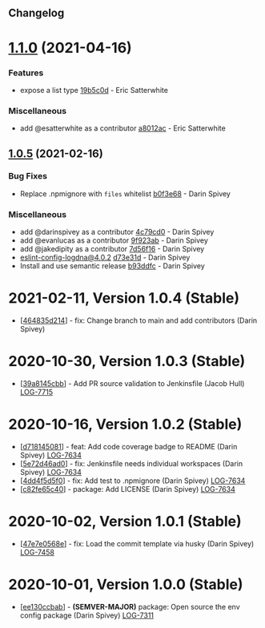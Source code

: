 ## Changelog

# [1.1.0](https://github.com/logdna/env-config-node/compare/v1.0.5...v1.1.0) (2021-04-16)


### Features

* expose a list type [19b5c0d](https://github.com/logdna/env-config-node/commit/19b5c0d544820c6e1054929dd526291040ca1644) - Eric Satterwhite


### Miscellaneous

* add @esatterwhite as a contributor [a8012ac](https://github.com/logdna/env-config-node/commit/a8012acbc62d6d7bd9186c3cd67f96025b506a3d) - Eric Satterwhite

## [1.0.5](https://github.com/logdna/env-config-node/compare/v1.0.4...v1.0.5) (2021-02-16)


### Bug Fixes

* Replace .npmignore with `files` whitelist [b0f3e68](https://github.com/logdna/env-config-node/commit/b0f3e686f9da32fa52c0dc2c0a6fab0c15058387) - Darin Spivey


### Miscellaneous

* add @darinspivey as a contributor [4c79cd0](https://github.com/logdna/env-config-node/commit/4c79cd0a3a41679e8108c7cf193704b314ba44bb) - Darin Spivey
* add @evanlucas as a contributor [9f923ab](https://github.com/logdna/env-config-node/commit/9f923abd77fd30eaa338ce81b37bd0267f9e2d4f) - Darin Spivey
* add @jakedipity as a contributor [7d56f16](https://github.com/logdna/env-config-node/commit/7d56f1653782b6f079641cd7a9eade27a326a2ba) - Darin Spivey
* eslint-config-logdna@4.0.2 [d73e31d](https://github.com/logdna/env-config-node/commit/d73e31d4d4478a259df6418eca07d27d338c798d) - Darin Spivey
* Install and use semantic release [b93ddfc](https://github.com/logdna/env-config-node/commit/b93ddfc53f551537e37bb4ff7ee8549d4877e287) - Darin Spivey

# 2021-02-11, Version 1.0.4 (Stable)

* [[464835d214](https://github.com/logdna/env-config-node/commit/464835d214)] - fix: Change branch to main and add contributors (Darin Spivey)

# 2020-10-30, Version 1.0.3 (Stable)

* [[39a8145cbb](https://github.com/logdna/env-config-node/commit/39a8145cbb)] - Add PR source validation to Jenkinsfile (Jacob Hull) [LOG-7715](https://logdna.atlassian.net/browse/LOG-7715)

# 2020-10-16, Version 1.0.2 (Stable)

* [[d718145081](https://github.com/logdna/env-config-node/commit/d718145081)] - feat: Add code coverage badge to README (Darin Spivey) [LOG-7634](https://logdna.atlassian.net/browse/LOG-7634)
* [[5e72d46ad0](https://github.com/logdna/env-config-node/commit/5e72d46ad0)] - fix: Jenkinsfile needs individual workspaces (Darin Spivey) [LOG-7634](https://logdna.atlassian.net/browse/LOG-7634)
* [[4dd4f5d5f0](https://github.com/logdna/env-config-node/commit/4dd4f5d5f0)] - fix: Add test to .npmignore (Darin Spivey) [LOG-7634](https://logdna.atlassian.net/browse/LOG-7634)
* [[c82fe65c40](https://github.com/logdna/env-config-node/commit/c82fe65c40)] - package: Add LICENSE (Darin Spivey) [LOG-7634](https://logdna.atlassian.net/browse/LOG-7634)

# 2020-10-02, Version 1.0.1 (Stable)

* [[47e7e0568e](https://github.com/logdna/env-config-node/commit/47e7e0568e)] - fix: Load the commit template via husky (Darin Spivey) [LOG-7458](https://logdna.atlassian.net/browse/LOG-7458)

# 2020-10-01, Version 1.0.0 (Stable)

* [[ee130ccbab](https://github.com/logdna/env-config-node/commit/ee130ccbab)] - **(SEMVER-MAJOR)** package: Open source the env config package (Darin Spivey) [LOG-7311](https://logdna.atlassian.net/browse/LOG-7311)
